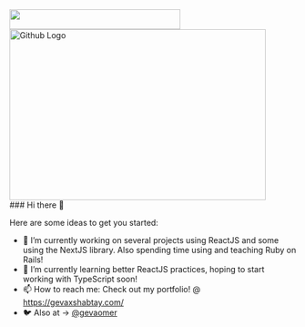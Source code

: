 <div style="display:inline-block; ">
<img style="display:inline" width="300px" height='35=00px' src="https://pbs.twimg.com/profile_images/1258834027336867841/jhpubSSD_400x400.jpg">

<img style="display:inline" width="450px" height="300px" src="https://scontent.ftlv4-1.fna.fbcdn.net/v/t1.0-9/79371878_1031791383837254_7836361272584044544_o.jpg?_nc_cat=103&_nc_sid=cdbe9c&_nc_ohc=xw2A6ToPvmMAX-w-fdH&_nc_ht=scontent.ftlv4-1.fna&oh=ee53efeadcbad89e584c59a5b2d0b6ba&oe=5F3B4D09" title="Github Logo">
</div>
### Hi there 👋


Here are some ideas to get you started:

- 🔭 I’m currently working on several projects using ReactJS and some using the NextJS library. Also spending time using and teaching Ruby on Rails!
- 🌱 I’m currently learning better ReactJS practices, hoping to start working with TypeScript soon!
- 📫 How to reach me: Check out my portfolio! @ https://gevaxshabtay.com/ 
- 🐦 Also at -> [@gevaomer](twitter.com/gevaomer)
